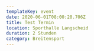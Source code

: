 ```yaml
---
templateKey: event
date: 2020-06-01T08:00:20.706Z
title: Test Termin
location: Sporthalle Langscheid
duration: 2 Stunden
category: Breitensport
---
```

